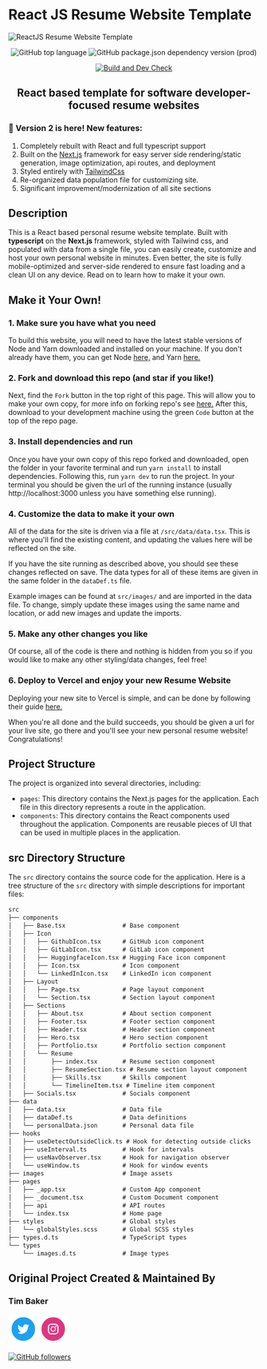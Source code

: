# React JS Resume Website Template

![ReactJS Resume Website Template](resume-screenshot.jpg?raw=true 'ReactJS Resume Website Template')

<div align="center">
<img alt="GitHub top language" src="https://img.shields.io/github/languages/top/tbakerx/react-resume-template?style=flat">

<img alt="GitHub package.json dependency version (prod)" src="https://img.shields.io/github/package-json/dependency-version/tbakerx/react-resume-template/react?style=flat">

[![Build and Dev Check](https://github.com/hanbinChen97/hanbinPage/actions/workflows/build-check.yml/badge.svg)](https://github.com/hanbinChen97/hanbinPage/actions/workflows/build-check.yml)

## React based template for software developer-focused resume websites
</div>


### 🎉 Version 2 is here! New features:
1. Completely rebuilt with React and full typescript support
2. Built on the [Next.js](https://nextjs.org/) framework for easy server side rendering/static generation, image optimization, api routes, and deployment
3. Styled entirely with [TailwindCss](https://tailwindcss.com/)
4. Re-organized data population file for customizing site.
5. Significant improvement/modernization of all site sections
 
## Description
This is a React based personal resume website template. Built with **typescript** on the **Next.js** framework, styled with Tailwind css, and populated with data from a single file, you can easily create, customize and host your own personal website in minutes. Even better, the site is fully mobile-optimized and server-side rendered to ensure fast loading and a clean UI on any device. Read on to learn how to make it your own.

## Make it Your Own!

### 1. Make sure you have what you need
To build this website, you will need to have the latest stable versions of Node and Yarn downloaded and installed on your machine. If you don't already have them, you can get Node [here,](https://nodejs.org/en/download/) and Yarn [here.](https://yarnpkg.com/getting-started/install)

### 2. Fork and download this repo (and star if you like!)
Next, find the `Fork` button in the top right of this page. This will allow you to make your own copy, for more info on forking repo's see [here.](https://docs.github.com/en/get-started/quickstart/fork-a-repo#forking-a-repository) After this, download to your development machine using the green `Code` button at the top of the repo page.

### 3. Install dependencies and run
Once you have your own copy of this repo forked and downloaded, open the folder in your favorite terminal and run `yarn install` to install dependencies. Following this, run `yarn dev` to run the project. In your terminal you should be given the url of the running instance (usually http://localhost:3000 unless you have something else running).

### 4. Customize the data to make it your own
All of the data for the site is driven via a file at `/src/data/data.tsx`. This is where you'll find the existing content, and updating the values here will be reflected on the site.

If you have the site running as described above, you should see these changes reflected on save. The data types for all of these items are given in the same folder in the `dataDef.ts` file. 

Example images can be found at `src/images/` and are imported in the data file. To change, simply update these images using the same name and location, or add new images and update the imports. 

### 5. Make any other changes you like
Of course, all of the code is there and nothing is hidden from you so if you would like to make any other styling/data changes, feel free!

### 6. Deploy to Vercel and enjoy your new Resume Website
Deploying your new site to Vercel is simple, and can be done by following their guide [here.](https://vercel.com/guides/deploying-nextjs-with-vercel) 

When you're all done and the build succeeds, you should be given a url for your live site, go there and you'll see your new personal resume website! Congratulations!

## Project Structure

The project is organized into several directories, including:

- `pages`: This directory contains the Next.js pages for the application. Each file in this directory represents a route in the application.
- `components`: This directory contains the React components used throughout the application. Components are reusable pieces of UI that can be used in multiple places in the application.

## src Directory Structure

The `src` directory contains the source code for the application. Here is a tree structure of the `src` directory with simple descriptions for important files:

```
src
├── components
│   ├── Base.tsx                # Base component
│   ├── Icon
│   │   ├── GithubIcon.tsx      # GitHub icon component
│   │   ├── GitLabIcon.tsx      # GitLab icon component
│   │   ├── HuggingfaceIcon.tsx # Hugging Face icon component
│   │   ├── Icon.tsx            # Icon component
│   │   └── LinkedInIcon.tsx    # LinkedIn icon component
│   ├── Layout
│   │   ├── Page.tsx            # Page layout component
│   │   └── Section.tsx         # Section layout component
│   ├── Sections
│   │   ├── About.tsx           # About section component
│   │   ├── Footer.tsx          # Footer section component
│   │   ├── Header.tsx          # Header section component
│   │   ├── Hero.tsx            # Hero section component
│   │   ├── Portfolio.tsx       # Portfolio section component
│   │   └── Resume
│   │       ├── index.tsx       # Resume section component
│   │       ├── ResumeSection.tsx # Resume section layout component
│   │       ├── Skills.tsx      # Skills component
│   │       └── TimelineItem.tsx # Timeline item component
│   ├── Socials.tsx             # Socials component
├── data
│   ├── data.tsx                # Data file
│   ├── dataDef.ts              # Data definitions
│   └── personalData.json       # Personal data file
├── hooks
│   ├── useDetectOutsideClick.ts # Hook for detecting outside clicks
│   ├── useInterval.ts          # Hook for intervals
│   ├── useNavObserver.tsx      # Hook for navigation observer
│   └── useWindow.ts            # Hook for window events
├── images                      # Image assets
├── pages
│   ├── _app.tsx                # Custom App component
│   ├── _document.tsx           # Custom Document component
│   ├── api                     # API routes
│   └── index.tsx               # Home page
├── styles                      # Global styles
│   └── globalStyles.scss       # Global SCSS styles
├── types.d.ts                  # TypeScript types
└── types
    └── images.d.ts             # Image types
```

## Original Project Created & Maintained By
### Tim Baker
<a href="https://twitter.com/timbakerx"><img src="https://github.com/aritraroy/social-icons/blob/master/twitter-icon.png?raw=true" width="60"></a><a href="https://instagram.com/tbakerx"><img src="https://github.com/aritraroy/social-icons/blob/master/instagram-icon.png?raw=true" width="60"></a>

[![GitHub followers](https://img.shields.io/github/followers/tbakerx.svg?style=social&label=Follow)](https://github.com/tbakerx/)
